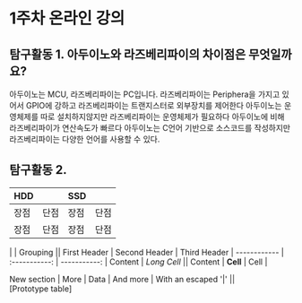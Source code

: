 # 1주차 온라인 강의

## 탐구활동 1. 아두이노와 라즈베리파이의 차이점은 무엇일까요?
아두이노는 MCU, 라즈베리파이는 PC입니다. 라즈베리파이는 Periphera을 가지고 있어서 GPIO에 강하고 라즈베리파이는 트랜지스터로 외부장치를 제어한다
아두이노는 운영체제를 따로 설치하지않지만 라즈베리파이는 운영체제가 필요하다
아두이노에 비해 라즈베리파이가 연산속도가 빠르다
아두이노는 C언어 기반으로 소스코드를 작성하지만 라즈베리파이는 다양한 언어를 사용할 수 있다.

## 탐구활동 2.
|HDD||SSD||
---|---|---|---|
장점|단점|장점|단점|
장점|단점|장점|단점|


|             |          Grouping           ||
First Header  | Second Header | Third Header |
 ------------ | :-----------: | -----------: |
Content       |          *Long Cell*        ||
Content       |   **Cell**    |         Cell |

New section   |     More      |         Data |
And more      | With an escaped '\|'         ||  
[Prototype table]
